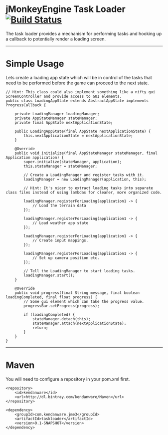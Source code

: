 jMonkeyEngine Task Loader [![Build Status](https://travis-ci.org/Kendanware/jme3-taskloader.svg?branch=master)](https://travis-ci.org/Kendanware/jme3-taskloader)
==========================

The task loader provides a mechanism for performing tasks and hooking up a callback to potentially render a loading screen.

- - -

# Simple Usage

Lets create a loading app state which will be in control of the tasks that need to be performed before the game can proceed
to the next state.

    // Hint: This class could also implement something like a nifty gui ScreenController and provide access to GUI elements.
    public class LoadingAppState extends AbstractAppState implements ProgressCallback {

        private LoadingManager loadingManager;
        private AppStateManager stateManager;
        private final AppState nextApplicationState;

        public LoadingAppState(final AppState nextApplicationState) {
            this.nextApplicationState = nextApplicationState;
        }

        @Override
        public void initialize(final AppStateManager stateManager, final Application application) {
            super.initialize(stateManager, application);
            this.stateManager = stateManager;

            // Create a LoadingManager and register tasks with it.
            loadingManager = new LoadingManager(application, this);

            // Hint: It's nicer to extract loading tasks into separate class files instead of using lambdas for cleaner, more organized code.

            loadingManager.registerForLoading(application1 -> {
                // Load the terrain data
            });

            loadingManager.registerForLoading(application1 -> {
                // Load weather app state
            });

            loadingManager.registerForLoading(application1 -> {
                // Create input mappings.
            });

            loadingManager.registerForLoading(application1 -> {
                // Set up camera position etc.
            });

            // Tell the LoadingManager to start loading tasks.
            loadingManager.start();
        }

        @Override
        public void progress(final String message, final boolean loadingCompleted, final float progress) {
            // Some gui element which can take the progress value.
            progressBar.setProgress(progress);

            if (loadingCompleted) {
                stateManager.detach(this);
                stateManager.attach(nextApplicationState);
                return;
            }
        }
    }

- - - 

# Maven

You will need to configure a repository in your pom.xml first.

    <repository>
        <id>kendanware</id>
        <url>http://dl.bintray.com/kendanware/Maven</url>
    </repository>

    <dependency>
        <groupId>com.kendanware.jme3</groupId>
        <artifactId>taskloader</artifactId>
        <version>0.1-SNAPSHOT</version>
    </dependency>
